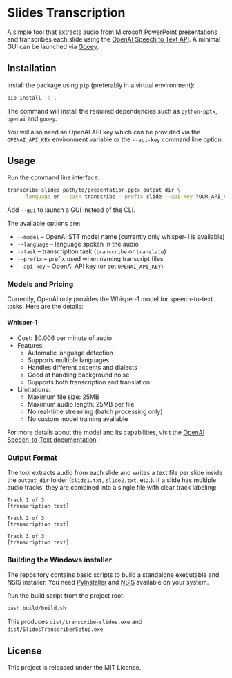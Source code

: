 # Slides Transcription

A simple tool that extracts audio from Microsoft PowerPoint presentations and transcribes each slide using the [OpenAI Speech to Text API](https://platform.openai.com/docs/guides/speech-to-text). A minimal GUI can be launched via [Gooey](https://github.com/chriskiehl/Gooey).

## Installation

Install the package using `pip` (preferably in a virtual environment):

```bash
pip install -e .
```

The command will install the required dependencies such as `python-pptx`, `openai` and `gooey`.

You will also need an OpenAI API key which can be provided via the `OPENAI_API_KEY` environment variable or the `--api-key` command line option.

## Usage

Run the command line interface:

```bash
transcribe-slides path/to/presentation.pptx output_dir \
    --language en --task transcribe --prefix slide --api-key YOUR_API_KEY
```

Add `--gui` to launch a GUI instead of the CLI.

The available options are:

* `--model` – OpenAI STT model name (currently only whisper-1 is available)
* `--language` – language spoken in the audio
* `--task` – transcription task (`transcribe` or `translate`)
* `--prefix` – prefix used when naming transcript files
* `--api-key` – OpenAI API key (or set `OPENAI_API_KEY`)

### Models and Pricing

Currently, OpenAI only provides the Whisper-1 model for speech-to-text tasks. Here are the details:

#### Whisper-1
- Cost: $0.006 per minute of audio
- Features:
  - Automatic language detection
  - Supports multiple languages
  - Handles different accents and dialects
  - Good at handling background noise
  - Supports both transcription and translation
- Limitations:
  - Maximum file size: 25MB
  - Maximum audio length: 25MB per file
  - No real-time streaming (batch processing only)
  - No custom model training available

For more details about the model and its capabilities, visit the [OpenAI Speech-to-Text documentation](https://platform.openai.com/docs/guides/speech-to-text).

### Output Format

The tool extracts audio from each slide and writes a text file per slide inside the `output_dir` folder (`slide1.txt`, `slide2.txt`, etc.). If a slide has multiple audio tracks, they are combined into a single file with clear track labeling:

```
Track 1 of 3:
[transcription text]

Track 2 of 3:
[transcription text]

Track 3 of 3:
[transcription text]
```

### Building the Windows installer

The repository contains basic scripts to build a standalone executable and NSIS installer. You need [PyInstaller](https://pyinstaller.org/) and [NSIS](https://nsis.sourceforge.io/) available on your system.

Run the build script from the project root:

```bash
bash build/build.sh
```

This produces `dist/transcribe-slides.exe` and `dist/SlidesTranscriberSetup.exe`.

## License

This project is released under the MIT License.
